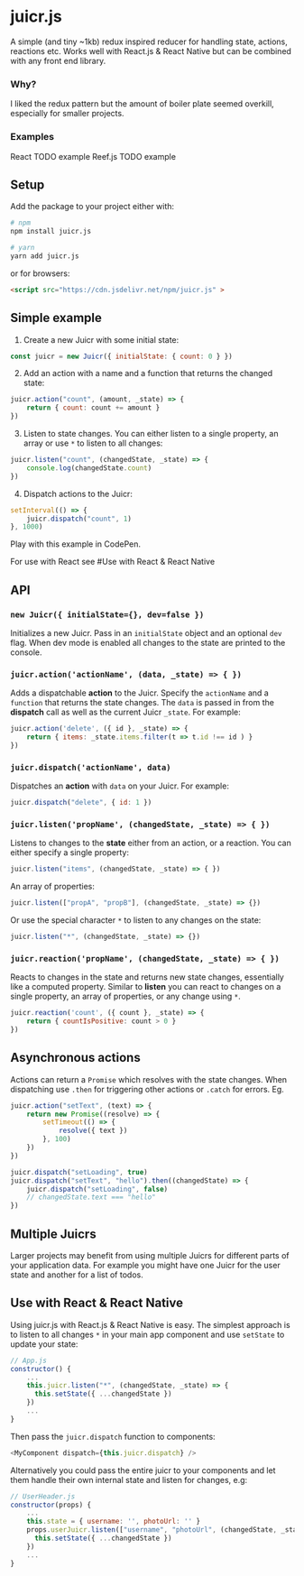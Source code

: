 
# juicr.js

A simple (and tiny ~1kb) redux inspired reducer for handling state, actions, reactions etc. Works well with React.js & React Native but can be combined with any front end library.

### Why?
I liked the redux pattern but the amount of boiler plate seemed overkill, especially for smaller projects.

### Examples
React TODO example
Reef.js TODO example

## Setup
Add the package to your project either with:
```bash
# npm
npm install juicr.js

# yarn
yarn add juicr.js
```

or for browsers:
```html
<script src="https://cdn.jsdelivr.net/npm/juicr.js" >
```

## Simple example
1) Create a new Juicr with some initial state:
```javascript
const juicr = new Juicr({ initialState: { count: 0 } })
```
2) Add an action with a name and a function that returns the changed state:
```javascript
juicr.action("count", (amount, _state) => {
	return { count: count += amount }
})
```
3) Listen to state changes. You can either listen to a single property, an array or use `*` to listen to all changes:
```javascript
juicr.listen("count", (changedState, _state) => {
	console.log(changedState.count)
})
```
4) Dispatch actions to the Juicr:
```javascript
setInterval(() => {
	juicr.dispatch("count", 1)
}, 1000)
```
Play with this example in CodePen.

For use with React see #Use with React & React Native

## API
### `new Juicr({ initialState={}, dev=false })`
Initializes a new Juicr. Pass in an `initialState` object and an optional `dev` flag. When dev mode is enabled all changes to the state are printed to the console.

### `juicr.action('actionName', (data, _state) => { })`
Adds a dispatchable **action** to the Juicr. Specify the `actionName` and a `function` that returns the state changes. The `data` is passed in from the **dispatch** call as well as the current Juicr `_state`. For example:
```javascript
juicr.action('delete', ({ id }, _state) => {
	return { items: _state.items.filter(t => t.id !== id ) }
})
```

### `juicr.dispatch('actionName', data)`
Dispatches an **action** with `data` on your Juicr. For example:
```javascript
juicr.dispatch("delete", { id: 1 })
```

### `juicr.listen('propName', (changedState, _state) => { })`
Listens to changes to the **state** either from an action, or a reaction. You can either specify a single property:
```javascript
juicr.listen("items", (changedState, _state) => { })
```
An array of properties:
```javascript
juicr.listen(["propA", "propB"], (changedState, _state) => {})
```
Or use the special character `*` to listen to any changes on the state:
```javascript
juicr.listen("*", (changedState, _state) => {})
```
### `juicr.reaction('propName', (changedState, _state) => { })`
Reacts to changes in the state and returns new state changes, essentially like a computed property. Similar to **listen** you can react to changes on a single property, an array of properties, or any change using `*`.

```javascript
juicr.reaction('count', ({ count }, _state) => {
	return { countIsPositive: count > 0 }
})
```

## Asynchronous  actions
Actions can return a `Promise` which resolves with the state changes. When dispatching use `.then` for triggering other actions or `.catch` for errors. Eg.

```javascript
juicr.action("setText", (text) => {
	return new Promise((resolve) => {
		setTimeout(() => {
			resolve({ text })
		}, 100)
	})
})

juicr.dispatch("setLoading", true)
juicr.dispatch("setText", "hello").then((changedState) => {
	juicr.dispatch("setLoading", false)
	// changedState.text === "hello"
})
 ```

## Multiple Juicrs
Larger projects may benefit from using multiple Juicrs for different parts of your application data. For example you might have one Juicr for the user state and another for a list of todos.

## Use with React & React Native
Using juicr.js with React.js & React Native is easy. The simplest approach is to listen to all changes `*`  in your main app component and use `setState` to update your state:
```javascript
// App.js
constructor() {
	...
    this.juicr.listen("*", (changedState, _state) => {
      this.setState({ ...changedState })
    })
    ...
}
 ```
Then pass the `juicr.dispatch` function to components:
```javascript
<MyComponent dispatch={this.juicr.dispatch} />
```
Alternatively you could pass the entire juicr to your components and let them handle their own internal state and listen for changes, e.g:
```javascript
// UserHeader.js
constructor(props) {
	...
	this.state = { username: '', photoUrl: '' }
    props.userJuicr.listen(["username", "photoUrl", (changedState, _state) => {
      this.setState({ ...changedState })
    })
    ...
}
 ```
